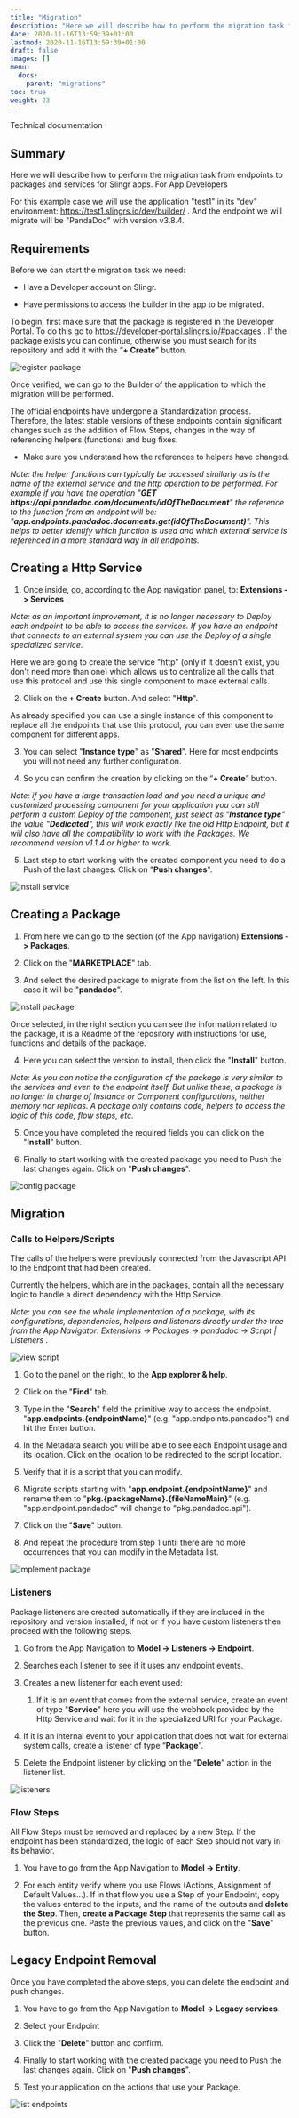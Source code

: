```yaml
---
title: "Migration"
description: "Here we will describe how to perform the migration task from endpoints to packages and services for Slingr apps. For App Developers"
date: 2020-11-16T13:59:39+01:00
lastmod: 2020-11-16T13:59:39+01:00
draft: false
images: []
menu:
  docs:
    parent: "migrations"
toc: true
weight: 23
---
```


Technical documentation

## Summary

Here we will describe how to perform the migration task from endpoints to packages and services for Slingr apps. For App Developers

For this example case we will use the application "test1" in its "dev" environment: <https://test1.slingrs.io/dev/builder/> . And the endpoint we will migrate will be "PandaDoc" with version v3.8.4.

## Requirements

Before we can start the migration task we need:

- Have a Developer account on Slingr.

- Have permissions to access the builder in the app to be migrated.

To begin, first make sure that the package is registered in the Developer Portal. To do this go to <https://developer-portal.slingrs.io/#packages> . If the package exists you can continue, otherwise you must search for its repository and add it with the “**+ Create**” button.

![register package](/images/vendor/extensions/register_package.png)

Once verified, we can go to the Builder of the application to which the migration will be performed.

The official endpoints have undergone a Standardization process. Therefore, the latest stable versions of these endpoints contain significant changes such as the addition of Flow Steps, changes in the way of referencing helpers (functions) and bug fixes.

- Make sure you understand how the references to helpers have changed.

_Note: the helper functions can typically be accessed similarly as is the name of the external service and the http operation to be performed. For example if you have the operation "_**_GET https\://api.pandadoc.com/documents/idOfTheDocument_**_" the reference to the function from an endpoint will be: "_**_app.endpoints.pandadoc.documents.get(idOfTheDocument)_**_". This helps to better identify which function is used and which external service is referenced in a more standard way in all endpoints._


## Creating a Http Service

1. Once inside, go, according to the App navigation panel, to: **Extensions -> Services** .

_Note: as an important improvement, it is no longer necessary to Deploy each endpoint to be able to access the services. If you have an endpoint that connects to an external system you can use the Deploy of a single specialized service._

Here we are going to create the service "http" (only if it doesn't exist, you don't need more than one) which allows us to centralize all the calls that use this protocol and use this single component to make external calls.

2. Click on the **+ Create** button. And select "**Http**".

As already specified you can use a single instance of this component to replace all the endpoints that use this protocol, you can even use the same component for different apps.

3. You can select "**Instance type**" as "**Shared**". Here for most endpoints you will not need any further configuration.

4. So you can confirm the creation by clicking on the “**+ Create**” button.

_Note: if you have a large transaction load and you need a unique and customized processing component for your application you can still perform a custom Deploy of the component, just select as "_**_Instance type_**_" the value "_**_Dedicated_**_", this will work exactly like the old Http Endpoint, but it will also have all the compatibility to work with the Packages. We recommend version v1.1.4 or higher to work._

5. Last step to start working with the created component you need to do a Push of the last changes. Click on "**Push changes**".

![install service](/images/vendor/extensions/install_service.png)


## Creating a Package

1. From here we can go to the section (of the App navigation) **Extensions -> Packages**.

2. Click on the "**MARKETPLACE**" tab.

3. And select the desired package to migrate from the list on the left. In this case it will be "**pandadoc**".

![install package](/images/vendor/extensions/install_package.png)

Once selected, in the right section you can see the information related to the package, it is a Readme of the repository with instructions for use, functions and details of the package.

4. Here you can select the version to install, then click the "**Install**" button.

_Note: As you can notice the configuration of the package is very similar to the services and even to the endpoint itself. But unlike these, a package is no longer in charge of Instance or Component configurations, neither memory nor replicas. A package only contains code, helpers to access the logic of this code, flow steps, etc._

5. Once you have completed the required fields you can click on the "**Install**" button.

6. Finally to start working with the created package you need to Push the last changes again. Click on "**Push changes**".

![config package](/images/vendor/extensions/config_package.png)


## Migration

### Calls to Helpers/Scripts

The calls of the helpers were previously connected from the Javascript API to the Endpoint that had been created.

Currently the helpers, which are in the packages, contain all the necessary logic to handle a direct dependency with the Http Service.

_Note: you can see the whole implementation of a package, with its configurations, dependencies, helpers and listeners directly under the tree from the App Navigator: Extensions -> Packages -> pandadoc -> Script | Listeners ._

![view script](/images/vendor/extensions/view_script.png)

1. Go to the panel on the right, to the **App explorer & help**.

2. Click on the "**Find**" tab.

3. Type in the "**Search**" field the primitive way to access the endpoint. "**app.endpoints.{endpointName}**" (e.g. "app.endpoints.pandadoc") and hit the Enter button.

4. In the Metadata search you will be able to see each Endpoint usage and its location. Click on the location to be redirected to the script location.

5. Verify that it is a script that you can modify.

6. Migrate scripts starting with "**app.endpoint.{endpointName}**" and rename them to "**pkg.{packageName}.{fileNameMain}**" (e.g. "app.endpoint.pandadoc" will change to "pkg.pandadoc.api").

7. Click on the "**Save**" button.

8. And repeat the procedure from step 1 until there are no more occurrences that you can modify in the Metadata list.

![implement package](/images/vendor/extensions/implement_package.png)

### Listeners

Package listeners are created automatically if they are included in the repository and version installed, if not or if you have custom listeners then proceed with the following steps.

1. Go from the App Navigation to **Model -> Listeners -> Endpoint**.

2. Searches each listener to see if it uses any endpoint events.

3. Creates a new listener for each event used:

   1. If it is an event that comes from the external service, create an event of type "**Service**" here you will use the webhook provided by the Http Service and wait for it in the specialized URI for your Package.

2. If it is an internal event to your application that does not wait for external system calls, create a listener of type “**Package**”.

4. Delete the Endpoint listener by clicking on the “**Delete**” action in the listener list.

![listeners](/images/vendor/extensions/listeners.png)


### Flow Steps

All Flow Steps must be removed and replaced by a new Step. If the endpoint has been standardized, the logic of each Step should not vary in its behavior.

1. You have to go from the App Navigation to **Model -> Entity**.

2. For each entity verify where you use Flows (Actions, Assignment of Default Values...). If in that flow you use a Step of your Endpoint, copy the values entered to the inputs, and the name of the outputs and **delete the Step**. Then, **create a Package Step** that represents the same call as the previous one. Paste the previous values, and click on the "**Save**" button.


## Legacy Endpoint Removal

Once you have completed the above steps, you can delete the endpoint and push changes.

1. You have to go from the App Navigation to **Model -> Legacy services**.

2. Select your Endpoint

3. Click the "**Delete**" button and confirm.

4. Finally to start working with the created package you need to Push the last changes again. Click on "**Push changes**".

5. Test your application on the actions that use your Package.

![list endpoints](/images/vendor/extensions/list_endpoints.png)
